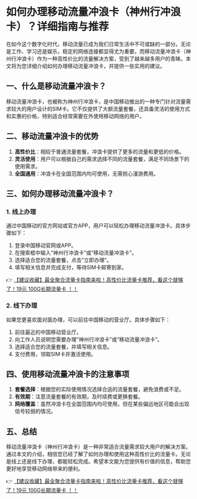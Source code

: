 # 如何办理移动流量冲浪卡（神州行冲浪卡）？详细指南与推荐

在如今这个数字化时代，移动流量已成为我们日常生活中不可或缺的一部分。无论是工作、学习还是娱乐，稳定的网络连接都显得尤为重要。而移动流量冲浪卡（神州行冲浪卡）作为一种高性价比的流量解决方案，受到了越来越多用户的青睐。本文将为您详细介绍如何办理移动流量冲浪卡，并提供一些实用的建议。

## 一、什么是移动流量冲浪卡？

移动流量冲浪卡，也被称为神州行冲浪卡，是中国移动推出的一种专门针对流量需求较大的用户设计的SIM卡。它不仅提供了大额流量套餐，还具备灵活的使用方式和实惠的价格，特别适合经常需要在外使用移动网络的用户。

## 二、移动流量冲浪卡的优势

1. **高性价比**：相较于普通流量套餐，冲浪卡提供了更多的流量和更低的价格。
2. **灵活使用**：用户可以根据自己的需求选择不同的流量套餐，满足不同场景下的使用需求。
3. **全国通用**：冲浪卡在全国范围内均可使用，无需担心漫游费用。

## 三、如何办理移动流量冲浪卡？

### 1. 线上办理

通过中国移动的官方网站或官方APP，用户可以轻松办理移动流量冲浪卡。具体步骤如下：

1. 登录中国移动官网或APP。
2. 在搜索框中输入“神州行冲浪卡”或“移动流量冲浪卡”。
3. 选择适合您的流量套餐，点击“立即办理”。
4. 填写相关信息并完成支付，等待SIM卡邮寄到家。

👉 [【建议收藏】最全聚合流量卡指南来啦！高性价比流量卡推荐，看这个就够了！19元 100G长期流量卡 ！！](https://bit.ly/Liuliangka)

### 2. 线下办理

如果您更喜欢面对面办理，可以前往中国移动的营业厅。具体步骤如下：

1. 前往最近的中国移动营业厅。
2. 向工作人员说明您需要办理“神州行冲浪卡”或“移动流量冲浪卡”。
3. 选择适合您的流量套餐，并填写相关信息。
4. 支付费用，领取SIM卡并激活使用。

## 四、使用移动流量冲浪卡的注意事项

1. **套餐选择**：根据您的实际使用情况选择合适的流量套餐，避免浪费或不足。
2. **有效期**：注意流量套餐的有效期，及时续费或更换套餐。
3. **网络覆盖**：虽然冲浪卡在全国范围内均可使用，但在某些偏远地区可能会出现信号较弱的情况。

## 五、总结

移动流量冲浪卡（神州行冲浪卡）是一种非常适合流量需求较大用户的解决方案。通过本文的介绍，相信您已经了解了如何办理和使用这种高性价比的流量卡。无论是线上还是线下办理，都能轻松完成。希望本文能为您提供有价值的信息，帮助您更好地享受移动网络带来的便利。

👉 [【建议收藏】最全聚合流量卡指南来啦！高性价比流量卡推荐，看这个就够了！19元 100G长期流量卡 ！！](https://bit.ly/Liuliangka)